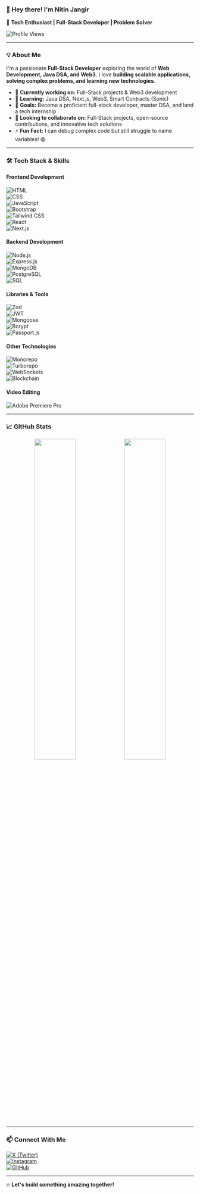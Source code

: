 ### 👋 Hey there! I'm Nitin Jangir  

🚀 **Tech Enthusiast | Full-Stack Developer | Problem Solver**  

![Profile Views](https://komarev.com/ghpvc/?username=Nitinjangir004&label=Profile%20Views&color=blue&style=flat)  

---

### 💡 About Me  
I'm a passionate **Full-Stack Developer** exploring the world of **Web Development, Java DSA, and Web3**. I love **building scalable applications, solving complex problems, and learning new technologies**.  

- 🔭 **Currently working on:** Full-Stack projects & Web3 development  
- 🌱 **Learning:** Java DSA, Next.js, Web3, Smart Contracts (Sonic)  
- 🎯 **Goals:** Become a proficient full-stack developer, master DSA, and land a tech internship  
- 👯 **Looking to collaborate on:** Full-Stack projects, open-source contributions, and innovative tech solutions  
- ⚡ **Fun Fact:** I can debug complex code but still struggle to name variables! 😆  

---

### 🛠️ Tech Stack & Skills  

#### **Frontend Development**  
![HTML](https://img.shields.io/badge/HTML5-E34F26?style=for-the-badge&logo=html5&logoColor=white)  
![CSS](https://img.shields.io/badge/CSS3-1572B6?style=for-the-badge&logo=css3&logoColor=white)  
![JavaScript](https://img.shields.io/badge/JavaScript-F7DF1E?style=for-the-badge&logo=javascript&logoColor=black)  
![Bootstrap](https://img.shields.io/badge/Bootstrap-563D7C?style=for-the-badge&logo=bootstrap&logoColor=white)  
![Tailwind CSS](https://img.shields.io/badge/TailwindCSS-38B2AC?style=for-the-badge&logo=tailwind-css&logoColor=white)  
![React](https://img.shields.io/badge/React-20232A?style=for-the-badge&logo=react&logoColor=61DAFB)  
![Next.js](https://img.shields.io/badge/Next.js-000000?style=for-the-badge&logo=next.js&logoColor=white)  

#### **Backend Development**  
![Node.js](https://img.shields.io/badge/Node.js-339933?style=for-the-badge&logo=node.js&logoColor=white)  
![Express.js](https://img.shields.io/badge/Express.js-000000?style=for-the-badge&logo=express&logoColor=white)  
![MongoDB](https://img.shields.io/badge/MongoDB-47A248?style=for-the-badge&logo=mongodb&logoColor=white)  
![PostgreSQL](https://img.shields.io/badge/PostgreSQL-316192?style=for-the-badge&logo=postgresql&logoColor=white)  
![SQL](https://img.shields.io/badge/SQL-4479A1?style=for-the-badge&logo=postgresql&logoColor=white)  

#### **Libraries & Tools**  
![Zod](https://img.shields.io/badge/Zod-FF4081?style=for-the-badge&logoColor=white)  
![JWT](https://img.shields.io/badge/JWT-000000?style=for-the-badge&logo=json-web-tokens&logoColor=white)  
![Mongoose](https://img.shields.io/badge/Mongoose-880000?style=for-the-badge&logoColor=white)  
![Bcrypt](https://img.shields.io/badge/Bcrypt-3498db?style=for-the-badge&logoColor=white)  
![Passport.js](https://img.shields.io/badge/Passport.js-34E27A?style=for-the-badge&logo=passport&logoColor=white)  

#### **Other Technologies**  
![Monorepo](https://img.shields.io/badge/Monorepo-000000?style=for-the-badge&logo=github&logoColor=white)  
![Turborepo](https://img.shields.io/badge/Turborepo-000000?style=for-the-badge&logo=github&logoColor=white)  
![WebSockets](https://img.shields.io/badge/WebSockets-0078D4?style=for-the-badge&logo=microsoft&logoColor=white)  
![Blockchain](https://img.shields.io/badge/Blockchain-121D33?style=for-the-badge&logo=ethereum&logoColor=white)  

#### **Video Editing**  
![Adobe Premiere Pro](https://img.shields.io/badge/Premiere%20Pro-9999FF?style=for-the-badge&logo=adobe-premiere-pro&logoColor=white)  

---

### 📈 GitHub Stats  

<div align="center">
  <img width="47%" src="https://github-readme-stats.vercel.app/api?username=Nitinjangir004&show_icons=true&theme=radical" />
  <img width="47%" src="https://github-readme-streak-stats.herokuapp.com/?user=Nitinjangir004&theme=radical" />
</div>  

---

### 📫 Connect With Me  

[![X (Twitter)](https://img.shields.io/badge/X-000000?style=for-the-badge&logo=twitter&logoColor=white)](https://x.com/nitinjangir2004)  
[![Instagram](https://img.shields.io/badge/Instagram-E4405F?style=for-the-badge&logo=instagram&logoColor=white)](https://instagram.com/nitinjangir004)  
[![GitHub](https://img.shields.io/badge/GitHub-181717?style=for-the-badge&logo=github&logoColor=white)](https://github.com/Nitinjangir004)  

---

🔥 **Let's build something amazing together!**  

<!---
Nitinjangir004/Nitinjangir004 is a ✨ special ✨ repository because its `README.md` (this file) appears on your GitHub profile.
You can click the Preview link to take a look at your changes.
--->
